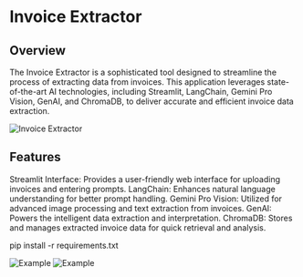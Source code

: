 # Invoice Extractor
## Overview
The Invoice Extractor is a sophisticated tool designed to streamline the process of extracting data from invoices. This application leverages state-of-the-art AI technologies, including Streamlit, LangChain, Gemini Pro Vision, GenAI, and ChromaDB, to deliver accurate and efficient invoice data extraction.

![Invoice Extractor](InvoiceExtractor/assets/Screenshot_2024-07-12_202813.png)

## Features
Streamlit Interface: Provides a user-friendly web interface for uploading invoices and entering prompts.
LangChain: Enhances natural language understanding for better prompt handling.
Gemini Pro Vision: Utilized for advanced image processing and text extraction from invoices.
GenAI: Powers the intelligent data extraction and interpretation.
ChromaDB: Stores and manages extracted invoice data for quick retrieval and analysis.

pip install -r requirements.txt

![Example ](InvoiceExtractor/assets/Screenshot_2024-07-12_204054.png)
![Example ](InvoiceExtractor/assets/Screenshot_2024-07-12_204103.png)
